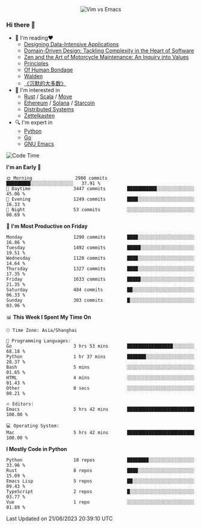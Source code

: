 <p align="center">
    <img src="https://gist.githubusercontent.com/coldnight/e696baffb094e71c96cb302118878eae/raw/40ea5053a6f66cc65f90f437e4173497da225958/banner.gif" alt="Vim vs Emacs" />
</p>

### Hi there 👋

- 📖 I'm reading❤️
    + [Designing Data-Intensive Applications](https://www.oreilly.com/library/view/designing-data-intensive-applications/9781491903063/)
    + [Domain-Driven Design: Tackling Complexity in the Heart of Software](https://www.dddcommunity.org/book/evans_2003/)
    + [Zen and the Art of Motorcycle Maintenance: An Inquiry into Values](https://en.wikipedia.org/wiki/Zen_and_the_Art_of_Motorcycle_Maintenance)
    + [Principles](https://www.principles.com/)
    + [Of Human Bondage](https://en.wikipedia.org/wiki/Of_Human_Bondage)
    + [Walden](https://en.wikipedia.org/wiki/Walden)
    + [《沉默的大多数》](https://en.wikipedia.org/wiki/Silent_majority)
- 🌱 I'm interested in
    + [Rust](https://www.rust-lang.org/) / [Scala](https://www.scala-lang.org/) / [Move](https://github.com/move-language/move/)
    + [Ethereum](https://ethereum.org/en/) / [Solana](https://solana.com/) / [Starcoin](https://github.com/starcoinorg/starcoin)
	+ [Distributed Systems](https://www.linuxzen.com/notes/topics/20200320174417_%E5%88%86%E5%B8%83%E5%BC%8F/)
	+ [Zettelkasten](https://www.linuxzen.com/notes/notes/20220120080920-slip_box/)
- 🔍 I'm expert in
    + [Python](https://www.python.org/)
    + [Go](https://go.dev/)
    + [GNU Emacs](https://www.gnu.org/software/emacs/)

<!--START_SECTION:waka-->
![Code Time](http://img.shields.io/badge/Code%20Time-2%2C210%20hrs%2039%20mins-blue)

**I'm an Early 🐤** 

```text
🌞 Morning                2900 commits        █████████░░░░░░░░░░░░░░░░   37.91 % 
🌆 Daytime                3447 commits        ███████████░░░░░░░░░░░░░░   45.06 % 
🌃 Evening                1249 commits        ████░░░░░░░░░░░░░░░░░░░░░   16.33 % 
🌙 Night                  53 commits          ░░░░░░░░░░░░░░░░░░░░░░░░░   00.69 % 
```
📅 **I'm Most Productive on Friday** 

```text
Monday                   1290 commits        ████░░░░░░░░░░░░░░░░░░░░░   16.86 % 
Tuesday                  1492 commits        █████░░░░░░░░░░░░░░░░░░░░   19.51 % 
Wednesday                1120 commits        ████░░░░░░░░░░░░░░░░░░░░░   14.64 % 
Thursday                 1327 commits        ████░░░░░░░░░░░░░░░░░░░░░   17.35 % 
Friday                   1633 commits        █████░░░░░░░░░░░░░░░░░░░░   21.35 % 
Saturday                 484 commits         ██░░░░░░░░░░░░░░░░░░░░░░░   06.33 % 
Sunday                   303 commits         █░░░░░░░░░░░░░░░░░░░░░░░░   03.96 % 
```


📊 **This Week I Spent My Time On** 

```text
🕑︎ Time Zone: Asia/Shanghai

💬 Programming Languages: 
Go                       3 hrs 53 mins       █████████████████░░░░░░░░   68.18 % 
Python                   1 hr 37 mins        ███████░░░░░░░░░░░░░░░░░░   28.37 % 
Bash                     5 mins              ░░░░░░░░░░░░░░░░░░░░░░░░░   01.65 % 
HTML                     4 mins              ░░░░░░░░░░░░░░░░░░░░░░░░░   01.43 % 
Other                    0 secs              ░░░░░░░░░░░░░░░░░░░░░░░░░   00.21 % 

🔥 Editors: 
Emacs                    5 hrs 42 mins       █████████████████████████   100.00 % 

💻 Operating System: 
Mac                      5 hrs 42 mins       █████████████████████████   100.00 % 
```

**I Mostly Code in Python** 

```text
Python                   18 repos            ████████░░░░░░░░░░░░░░░░░   33.96 % 
Rust                     8 repos             ████░░░░░░░░░░░░░░░░░░░░░   15.09 % 
Emacs Lisp               5 repos             ██░░░░░░░░░░░░░░░░░░░░░░░   09.43 % 
TypeScript               2 repos             █░░░░░░░░░░░░░░░░░░░░░░░░   03.77 % 
Vue                      1 repo              ░░░░░░░░░░░░░░░░░░░░░░░░░   01.89 % 
```




 Last Updated on 21/06/2023 20:39:10 UTC
<!--END_SECTION:waka-->

